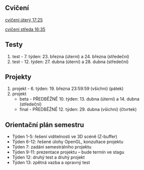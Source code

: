 ## Cvičení

[cvičení úterý 17:25](https://github.com/milankostak/PGRF2-2021/tree/master/src/utery_17_25_c04)

[cvičení středa 16:35](https://github.com/milankostak/PGRF2-2021/tree/master/src/streda_16_35_c05)


## Testy

1. test - 7. týden: 23. března (úterní) a 24. března (středeční)
2. test - 12. týden: 27. dubna (úterní) a 28. dubna (středeční)


## Projekty

1. projekt - 6. týden: 19. března 23:59:59 (všichni) (pátek)
2. projekt
   * beta - PŘEDBĚŽNĚ 10. týden: 13. dubna (úterní) a 14. dubna (středeční)
   * final - PŘEDBĚŽNĚ 12. týden: 29. dubna (všichni) (čtvrtek)


## Orientační plán semestru

* Týden 1-5: řešení viditelnosti ve 3D scéně (Z-buffer)
* Týden 6-12: řešené úlohy OpenGL, konzultace projektu
* Týden 7: zadání semestrálního projektu
* Týden 9-11: prezentace projektu – bude termín ve stagu
* Týden 12: druhý test a druhý projekt
* Týden 13: zpětná vazba a opravný test
